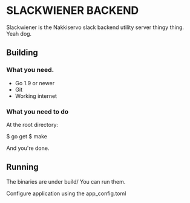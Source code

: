 # SLACKWIENER BACKEND

Slackwiener is the Nakkiservo slack backend utility server thingy thing. Yeah dog.


## Building

### What you need.

- Go 1.9 or newer
- Git
- Working internet


### What you need to do

At the root directory: 

  $ go get
  $ make


And you're done.



## Running

The binaries are under build/
You can run them.

Configure application using the app_config.toml

